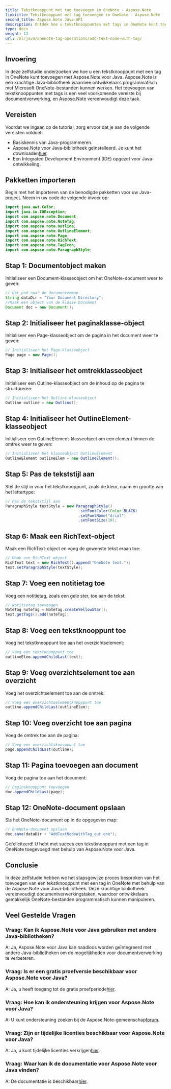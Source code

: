 ```yaml
---
title: Tekstknooppunt met tag toevoegen in OneNote - Aspose.Note
linktitle: Tekstknooppunt met tag toevoegen in OneNote - Aspose.Note
second_title: Aspose.Note Java-API
description: Ontdek hoe u tekstknooppunten met tags in OneNote kunt toevoegen met Aspose.Note voor Java. Eenvoudig, efficiënt en ontwikkelaarsvriendelijk. Download de bibliotheek nu!
type: docs
weight: 13
url: /nl/java/onenote-tag-operations/add-text-node-with-tag/
---
```

## Invoering
In deze zelfstudie onderzoeken we hoe u een tekstknooppunt met een tag in OneNote kunt toevoegen met Aspose.Note voor Java. Aspose.Note is een krachtige Java-bibliotheek waarmee ontwikkelaars programmatisch met Microsoft OneNote-bestanden kunnen werken. Het toevoegen van tekstknooppunten met tags is een veel voorkomende vereiste bij documentverwerking, en Aspose.Note vereenvoudigt deze taak.
## Vereisten
Voordat we ingaan op de tutorial, zorg ervoor dat je aan de volgende vereisten voldoet:
- Basiskennis van Java-programmeren.
-  Aspose.Note voor Java-bibliotheek geïnstalleerd. Je kunt het downloaden[hier](https://releases.aspose.com/note/java/).
- Een Integrated Development Environment (IDE) opgezet voor Java-ontwikkeling.
## Pakketten importeren
Begin met het importeren van de benodigde pakketten voor uw Java-project. Neem in uw code de volgende invoer op:
```java
import java.awt.Color;
import java.io.IOException;
import com.aspose.note.Document;
import com.aspose.note.NoteTag;
import com.aspose.note.Outline;
import com.aspose.note.OutlineElement;
import com.aspose.note.Page;
import com.aspose.note.RichText;
import com.aspose.note.TagIcon;
import com.aspose.note.ParagraphStyle;
```
## Stap 1: Documentobject maken
Initialiseer een Document-klasseobject om het OneNote-document weer te geven:
```java
// Het pad naar de documentenmap.
String dataDir = "Your Document Directory";
//Maak een object van de klasse Document
Document doc = new Document();
```
## Stap 2: Initialiseer het paginaklasse-object
Initialiseer een Page-klasseobject om de pagina in het document weer te geven:
```java
// Initialiseer het Page-klasseobject
Page page = new Page();
```
## Stap 3: Initialiseer het omtrekklasseobject
Initialiseer een Outline-klasseobject om de inhoud op de pagina te structureren:
```java
// Initialiseer het Outline-klasseobject
Outline outline = new Outline();
```
## Stap 4: Initialiseer het OutlineElement-klasseobject
Initialiseer een OutlineElement-klasseobject om een element binnen de omtrek weer te geven:
```java
// Initialiseer het klasseobject OutlineElement
OutlineElement outlineElem = new OutlineElement();
```
## Stap 5: Pas de tekststijl aan
Stel de stijl in voor het tekstknooppunt, zoals de kleur, naam en grootte van het lettertype:
```java
// Pas de tekststijl aan
ParagraphStyle textStyle = new ParagraphStyle()
                                .setFontColor(Color.BLACK)
                                .setFontName("Arial")
                                .setFontSize(10);
```
## Stap 6: Maak een RichText-object
Maak een RichText-object en voeg de gewenste tekst eraan toe:
```java
// Maak een RichText-object
RichText text = new RichText().append("OneNote text.");
text.setParagraphStyle(textStyle);
```
## Stap 7: Voeg een notitietag toe
Voeg een notitietag, zoals een gele ster, toe aan de tekst:
```java
// Notitietag toevoegen
NoteTag noteTag = NoteTag.createYellowStar();
text.getTags().add(noteTag);
```
## Stap 8: Voeg een tekstknooppunt toe
Voeg het tekstknooppunt toe aan het overzichtselement:
```java
// Voeg een tekstknooppunt toe
outlineElem.appendChildLast(text);
```
## Stap 9: Voeg overzichtselement toe aan overzicht
Voeg het overzichtselement toe aan de omtrek:
```java
// Voeg een overzichtselementknooppunt toe
outline.appendChildLast(outlineElem);
```
## Stap 10: Voeg overzicht toe aan pagina
Voeg de omtrek toe aan de pagina:
```java
// Voeg een overzichtsknooppunt toe
page.appendChildLast(outline);
```
## Stap 11: Pagina toevoegen aan document
Voeg de pagina toe aan het document:
```java
// Paginaknooppunt toevoegen
doc.appendChildLast(page);
```
## Stap 12: OneNote-document opslaan
Sla het OneNote-document op in de opgegeven map:
```java
// OneNote-document opslaan
doc.save(dataDir + "AddTextNodeWithTag_out.one");
```
Gefeliciteerd! U hebt met succes een tekstknooppunt met een tag in OneNote toegevoegd met behulp van Aspose.Note voor Java.
## Conclusie
In deze zelfstudie hebben we het stapsgewijze proces besproken van het toevoegen van een tekstknooppunt met een tag in OneNote met behulp van de Aspose.Note voor Java-bibliotheek. Deze krachtige bibliotheek vereenvoudigt documentverwerkingstaken, waardoor ontwikkelaars gemakkelijk OneNote-bestanden programmatisch kunnen manipuleren.
## Veel Gestelde Vragen
### Vraag: Kan ik Aspose.Note voor Java gebruiken met andere Java-bibliotheken?
A: Ja, Aspose.Note voor Java kan naadloos worden geïntegreerd met andere Java-bibliotheken om de mogelijkheden voor documentverwerking te verbeteren.
### Vraag: Is er een gratis proefversie beschikbaar voor Aspose.Note voor Java?
 A: Ja, u heeft toegang tot de gratis proefperiode[hier](https://releases.aspose.com/).
### Vraag: Hoe kan ik ondersteuning krijgen voor Aspose.Note voor Java?
A: U kunt ondersteuning zoeken bij de Aspose.Note-gemeenschap[forum](https://forum.aspose.com/c/note/28).
### Vraag: Zijn er tijdelijke licenties beschikbaar voor Aspose.Note voor Java?
 A: Ja, u kunt tijdelijke licenties verkrijgen[hier](https://purchase.aspose.com/temporary-license/).
### Vraag: Waar kan ik de documentatie voor Aspose.Note voor Java vinden?
 A: De documentatie is beschikbaar[hier](https://reference.aspose.com/note/java/).